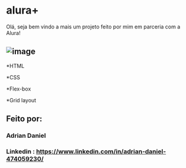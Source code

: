 # alura+
Olá, seja bem vindo a mais um projeto feito por mim em parceria com a Alura!

![image](https://github.com/user-attachments/assets/fd03c7f6-d8b0-43a6-9593-d55770000d44)
-

*HTML

*CSS

*Flex-box

*Grid layout

## Feito por:
### Adrian Daniel
### Linkedin : https://www.linkedin.com/in/adrian-daniel-474059230/
